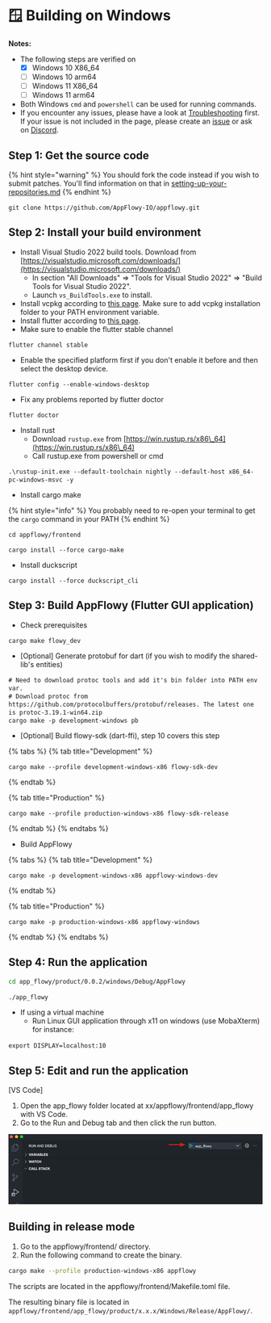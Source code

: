 # 🪟 Building on Windows

**Notes:**

* The following steps are verified on
  * [x] Windows 10 X86\_64
  * [ ] Windows 10 arm64
  * [ ] Windows 11 X86\_64
  * [ ] Windows 11 arm64
* Both Windows `cmd` and `powershell` can be used for running commands.
* If you encounter any issues, please have a look at [Troubleshooting](https://github.com/AppFlowy-IO/appflowy/wiki/Troubleshooting) first. If your issue is not included in the page, please create an [issue](https://github.com/AppFlowy-IO/appflowy/issues/new/choose) or ask on [Discord](https://discord.gg/9Q2xaN37tV).

## Step 1: Get the source code

{% hint style="warning" %}
You should fork the code instead if you wish to submit patches. You'll find information on that in [setting-up-your-repositories.md](setting-up-your-repositories.md "mention")&#x20;
{% endhint %}

```shell
git clone https://github.com/AppFlowy-IO/appflowy.git
```

## Step 2: Install your build environment

* Install Visual Studio 2022 build tools. Download from [https://visualstudio.microsoft.com/downloads/](https://visualstudio.microsoft.com/downloads/)
  * In section "All Downloads" => "Tools for Visual Studio 2022" => "Build Tools for Visual Studio 2022".
  * Launch `vs_BuildTools.exe` to install.
* Install vcpkg according to [this page](https://github.com/microsoft/vcpkg#quick-start-windows). Make sure to add vcpkg installation folder to your PATH environment variable.
* Install flutter according to [this page](https://docs.flutter.dev/get-started/install/windows).
* Make sure to enable the flutter stable channel

```shell
flutter channel stable
```

* Enable the specified platform first if you don't enable it before and then select the desktop device.

```
flutter config --enable-windows-desktop
```

* Fix any problems reported by flutter doctor

```shell
flutter doctor
```

* Install rust
  * Download `rustup.exe` from [https://win.rustup.rs/x86\_64](https://win.rustup.rs/x86\_64)
  * Call rustup.exe from powershell or cmd

```shell
.\rustup-init.exe --default-toolchain nightly --default-host x86_64-pc-windows-msvc -y
```

* Install cargo make

{% hint style="info" %}
You probably need to re-open your terminal to get the `cargo` command in your PATH
{% endhint %}

```shell
cd appflowy/frontend
```

```shell
cargo install --force cargo-make
```

* Install duckscript

```shell
cargo install --force duckscript_cli
```

## Step 3: Build AppFlowy (Flutter GUI application)

* Check prerequisites

```shell
cargo make flowy_dev
```

* \[Optional] Generate protobuf for dart (if you wish to modify the shared-lib's entities)

```shell
# Need to download protoc tools and add it's bin folder into PATH env var.
# Download protoc from https://github.com/protocolbuffers/protobuf/releases. The latest one is protoc-3.19.1-win64.zip
cargo make -p development-windows pb
```

* \[Optional] Build flowy-sdk (dart-ffi), step 10 covers this step

{% tabs %}
{% tab title="Development" %}
```
cargo make --profile development-windows-x86 flowy-sdk-dev
```
{% endtab %}

{% tab title="Production" %}
```
cargo make --profile production-windows-x86 flowy-sdk-release
```
{% endtab %}
{% endtabs %}

* Build AppFlowy

{% tabs %}
{% tab title="Development" %}
```
cargo make -p development-windows-x86 appflowy-windows-dev
```
{% endtab %}

{% tab title="Production" %}
```
cargo make -p production-windows-x86 appflowy-windows
```
{% endtab %}
{% endtabs %}

## Step 4: Run the application

```bash
cd app_flowy/product/0.0.2/windows/Debug/AppFlowy
```

```shell
./app_flowy
```

* If using a virtual machine
  * Run Linux GUI application through x11 on windows (use MobaXterm) for instance:

`export DISPLAY=localhost:10`

## Step 5: Edit and run the application

\[VS Code]

1. Open the app\_flowy folder located at xx/appflowy/frontend/app\_flowy with VS Code.
2. Go to the Run and Debug tab and then click the run button.

![](<../../../../.gitbook/assets/image (1) (1).png>)

## Building in release mode

1. Go to the appflowy/frontend/ directory.
2. Run the following command to create the binary.

```bash
cargo make --profile production-windows-x86 appflowy
```

The scripts are located in the appflowy/frontend/Makefile.toml file.

The resulting binary file is located in `appflowy/frontend/app_flowy/product/x.x.x/Windows/Release/AppFlowy/`.
